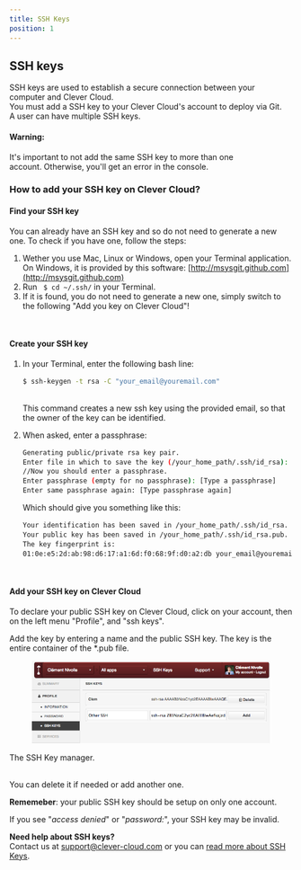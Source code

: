 ```yaml
---
title: SSH Keys
position: 1
---
```


## SSH keys

SSH keys are used to establish a secure connection between your computer and Clever Cloud.  
You must add a SSH key to your Clever Cloud's account to deploy via Git.  
A user can have multiple SSH keys.

<div class="alert alert-hot-problems">
<h4>Warning:</h4>
  <p>It's important to not add the same SSH key to more than one account. Otherwise, you'll get an error in the console.</p>
</div>

### How to add your SSH key on Clever Cloud?

#### Find your SSH key

You can already have an SSH key and so do not need to generate a new one. To check if you have one, follow the steps:  

1. Wether you use Mac, Linux or Windows, open your Terminal application. On Windows, it is provided by this software: [http://msysgit.github.com](http://msysgit.github.com)
2. Run ``` $ cd ~/.ssh/``` in your Terminal.
3. If it is found, you do not need to generate a new one, simply switch to the following "Add you key on Clever Cloud"!

<br/>

#### Create your SSH key

1.  In your Terminal, enter the following bash line:

    ```bash
    $ ssh-keygen -t rsa -C "your_email@youremail.com"
    ```  
    <br/>
    This command creates a new ssh key using the provided email, so that the owner of the key can be identified.

2.  When asked, enter a passphrase:

    ```bash
    Generating public/private rsa key pair.
    Enter file in which to save the key (/your_home_path/.ssh/id_rsa):
    //Now you should enter a passphrase.
    Enter passphrase (empty for no passphrase): [Type a passphrase]
    Enter same passphrase again: [Type passphrase again]
    ```

    Which should give you something like this:

    ```bash
    Your identification has been saved in /your_home_path/.ssh/id_rsa.
    Your public key has been saved in /your_home_path/.ssh/id_rsa.pub.
    The key fingerprint is:
    01:0e:e5:2d:ab:98:d6:17:a1:6d:f0:68:9f:d0:a2:db your_email@youremail.com
    ```

<br/>

#### Add your SSH key on Clever Cloud

To declare your public SSH key on Clever Cloud, click on your account, then on the left menu "Profile", and "ssh keys".

Add the key by entering a name and the public SSH key. The key is the entire container of the *.pub file.
<br><figure class="cc-content-img"><a href="/assets/images/ssh1.png"><img src="/assets/images/ssh1.png"></a></figure>
  <figcaption>
    The SSH Key manager.
  </figcaption>
<br>

You can delete it if needed or add another one.  


**Rememeber**: your public SSH key should be setup on only one account.  

If you see "*access denied*" or "*password:*", your SSH key may be invalid. 

<i class="icon-question-sign"></i> **Need help about SSH keys?**  
Contact us at <support@clever-cloud.com> or you can [read more about SSH Keys](http://git-scm.com/book/en/Git-on-the-Server-Generating-Your-SSH-Public-Key).